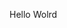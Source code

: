 Hello Wolrd





























































































































































































































































































































































































































































































































































































































































































































































































































































































































































































































































































































































































































































































































































































































































































































































































































































































































































































































































































































































































































































































































































































































































































































































































































































































































































































































































































































































































































































































































































































































































































































































































































































































































































































































































































































































































































































































































































































































































































































































































































































































































































































